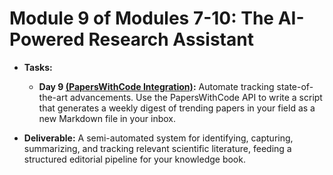 # **Module 9 of Modules 7-10: The AI-Powered Research Assistant**

* **Tasks:**  

  * **Day 9 [(PapersWithCode Integration)](./nested/009.md):** Automate tracking state-of-the-art advancements. Use the PapersWithCode API to write a script that generates a weekly digest of trending papers in your field as a new Markdown file in your inbox. 

* **Deliverable:** A semi-automated system for identifying, capturing, summarizing, and tracking relevant scientific literature, feeding a structured editorial pipeline for your knowledge book.